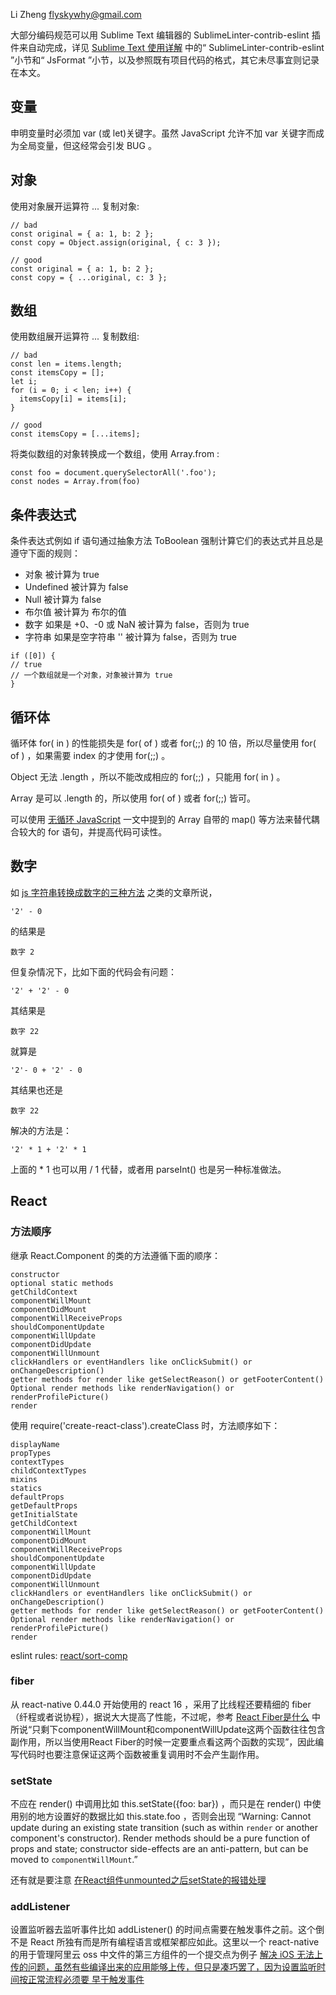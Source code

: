 Li Zheng <flyskywhy@gmail.com>

大部分编码规范可以用 Sublime Text 编辑器的 SublimeLinter-contrib-eslint 插件来自动完成，详见 [Sublime Text 使用详解](../../文档编辑/SublimeText/SublimeText使用详解.md) 中的“ SublimeLinter-contrib-eslint ”小节和“ JsFormat ”小节，以及参照既有项目代码的格式，其它未尽事宜则记录在本文。

## 变量
申明变量时必须加 var (或 let)关键字。虽然 JavaScript 允许不加 var 关键字而成为全局变量，但这经常会引发 BUG 。

## 对象
使用对象展开运算符 ... 复制对象:
```
// bad
const original = { a: 1, b: 2 };
const copy = Object.assign(original, { c: 3 });

// good
const original = { a: 1, b: 2 };
const copy = { ...original, c: 3 };
```

## 数组
使用数组展开运算符 ... 复制数组:
```
// bad
const len = items.length;
const itemsCopy = [];
let i;
for (i = 0; i < len; i++) {
  itemsCopy[i] = items[i];
}

// good
const itemsCopy = [...items];
```

将类似数组的对象转换成一个数组，使用 Array.from :
```
const foo = document.querySelectorAll('.foo');
const nodes = Array.from(foo)
```

## 条件表达式
条件表达式例如 if 语句通过抽象方法 ToBoolean 强制计算它们的表达式并且总是遵守下面的规则：

* 对象 被计算为 true
* Undefined 被计算为 false
* Null 被计算为 false
* 布尔值 被计算为 布尔的值
* 数字 如果是 +0、-0 或 NaN 被计算为 false，否则为 true
* 字符串 如果是空字符串 '' 被计算为 false，否则为 true
```
if ([0]) {
// true
// 一个数组就是一个对象，对象被计算为 true
}
```
## 循环体
循环体 for( in ) 的性能损失是 for( of ) 或者 for(;;) 的 10 倍，所以尽量使用 for( of ) ，如果需要 index 的才使用 for(;;) 。

Object 无法 .length ，所以不能改成相应的 for(;;) ，只能用 for( in ) 。

Array 是可以 .length 的，所以使用 for( of ) 或者 for(;;) 皆可。

可以使用 [无循环 JavaScript](http://www.linuxeden.com/a/3359) 一文中提到的 Array 自带的 map() 等方法来替代耦合较大的 for 语句，并提高代码可读性。

## 数字
如 [js 字符串转换成数字的三种方法](http://blog.csdn.net/ufo2910628/article/details/40735691) 之类的文章所说，

    '2' - 0

的结果是

    数字 2

但复杂情况下，比如下面的代码会有问题：

    '2' + '2' - 0

其结果是

    数字 22

就算是

    '2'- 0 + '2' - 0

其结果也还是

    数字 22

解决的方法是：

    '2' * 1 + '2' * 1

上面的 * 1 也可以用 / 1 代替，或者用 parseInt() 也是另一种标准做法。

## React
### 方法顺序
继承 React.Component 的类的方法遵循下面的顺序：
```
constructor
optional static methods
getChildContext
componentWillMount
componentDidMount
componentWillReceiveProps
shouldComponentUpdate
componentWillUpdate
componentDidUpdate
componentWillUnmount
clickHandlers or eventHandlers like onClickSubmit() or onChangeDescription()
getter methods for render like getSelectReason() or getFooterContent()
Optional render methods like renderNavigation() or renderProfilePicture()
render
```
使用 require('create-react-class').createClass 时，方法顺序如下：
```
displayName
propTypes
contextTypes
childContextTypes
mixins
statics
defaultProps
getDefaultProps
getInitialState
getChildContext
componentWillMount
componentDidMount
componentWillReceiveProps
shouldComponentUpdate
componentWillUpdate
componentDidUpdate
componentWillUnmount
clickHandlers or eventHandlers like onClickSubmit() or onChangeDescription()
getter methods for render like getSelectReason() or getFooterContent()
Optional render methods like renderNavigation() or renderProfilePicture()
render
```
eslint rules: [react/sort-comp](https://github.com/yannickcr/eslint-plugin-react/blob/master/docs/rules/sort-comp.md)

### fiber
从 react-native 0.44.0 开始使用的 react 16 ，采用了比线程还要精细的 fiber （纤程或者说协程），据说大大提高了性能，不过呢，参考 [React Fiber是什么](https://zhuanlan.zhihu.com/p/26027085) 中所说“只剩下componentWillMount和componentWillUpdate这两个函数往往包含副作用，所以当使用React Fiber的时候一定要重点看这两个函数的实现”，因此编写代码时也要注意保证这两个函数被重复调用时不会产生副作用。

### setState
不应在 render() 中调用比如 this.setState({foo: bar}) ，而只是在 render() 中使用别的地方设置好的数据比如 this.state.foo ，否则会出现 “Warning: Cannot update during an existing state transition (such as within `render` or another component's constructor). Render methods should be a pure function of props and state; constructor side-effects are an anti-pattern, but can be moved to `componentWillMount`.”

还有就是要注意 [在React组件unmounted之后setState的报错处理](http://www.cnblogs.com/libin-1/p/6667442.html)

### addListener
设置监听器去监听事件比如 addListener() 的时间点需要在触发事件之前。这个倒不是 React 所独有而是所有编程语言或框架都应如此。这里以一个 react-native 的用于管理阿里云 oss 中文件的第三方组件的一个提交点为例子 [解决 iOS 无法上传的问题，虽然有些编译出来的应用能够上传，但只是凑巧罢了，因为设置监听时间按正常流程必须要 早于触发事件](https://github.com/flyskywhy/react-native-aliyun-oss/commit/eb68565636f4e0276cdd8a234a44d962e46481ed)
